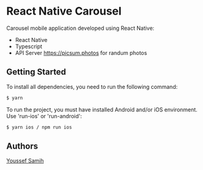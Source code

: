 # React Native Carousel

Carousel mobile application developed using React Native:

- React Native
- Typescript
- API Server https://picsum.photos for randum photos

## Getting Started

To install all dependencies, you need to run the following command:

```sh
$ yarn
```

To run the project, you must have installed Android and/or iOS environment. Use 'run-ios' or 'run-android':

```sh
$ yarn ios / npm run ios
```

## Authors

[Youssef Samih](https://github.com/youssefSamih)
